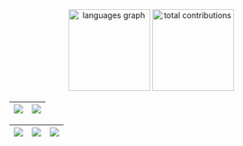 <div align="center">
  <img src="https://github-readme-stats.vercel.app/api/top-langs?username=cMatheusBRibeiro&locale=en&hide_title=false&layout=compact&card_width=320&langs_count=6&bg_color=00000000&hide_border=false" height="145" alt="languages graph"/>   
  <img src="https://github-readme-streak-stats.herokuapp.com/?user=cMatheusBRibeiro&theme=tokyonight-duo" height="145" alt="total contributions" />
</div>

| ![](http://github-profile-summary-cards.vercel.app/api/cards/profile-details?username=cMatheusBRibeiro&theme=chartreuse_dark) | ![](http://github-profile-summary-cards.vercel.app/api/cards/repos-per-language?username=cMatheusBRibeiro&theme=chartreuse_dark) |
| :-: | :-: | 

| ![](http://github-profile-summary-cards.vercel.app/api/cards/most-commit-language?username=cMatheusBRibeiro&theme=chartreuse_dark) | ![](http://github-profile-summary-cards.vercel.app/api/cards/stats?username=cMatheusBRibeiro&theme=chartreuse_dark) | ![](http://github-profile-summary-cards.vercel.app/api/cards/productive-time?username=cMatheusBRibeiro&theme=chartreuse_dark&utcOffset=8) |
| :-: | :-: | :-: | 

<!--
**cMatheusBRibeiro/cMatheusBRibeiro** is a ✨ _special_ ✨ repository because its `README.md` (this file) appears on your GitHub profile.

Here are some ideas to get you started:

- 🔭 I’m currently working on ...
- 🌱 I’m currently learning ...
- 👯 I’m looking to collaborate on ...
- 🤔 I’m looking for help with ...
- 💬 Ask me about ...
- 📫 How to reach me: ...
- 😄 Pronouns: ...
- ⚡ Fun fact: ...
-->
